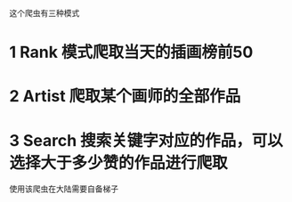 这个爬虫有三种模式
# 1 Rank 模式爬取当天的插画榜前50
# 2 Artist 爬取某个画师的全部作品
# 3 Search 搜索关键字对应的作品，可以选择大于多少赞的作品进行爬取
使用该爬虫在大陆需要自备梯子

